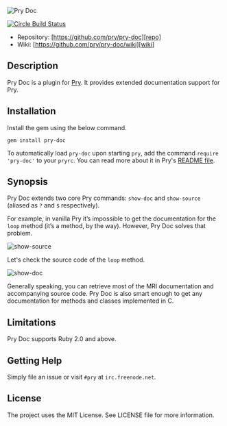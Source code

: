 ![Pry Doc][logo]

[![Circle Build Status](https://circleci.com/gh/pry/pry-doc.svg?style=shield)](https://circleci.com/gh/pry/pry-doc)

* Repository: [https://github.com/pry/pry-doc][repo]
* Wiki: [https://github.com/pry/pry-doc/wiki][wiki]

Description
-----------

Pry Doc is a plugin for [Pry][pry]. It provides extended documentation support
for Pry.

Installation
------------

Install the gem using the below command.

    gem install pry-doc

To automatically load `pry-doc` upon starting `pry`, add the command `require 'pry-doc'` to your `pryrc`.
You can read more about it in Pry's [README file][pry-overview].

Synopsis
--------

Pry Doc extends two core Pry commands: `show-doc` and `show-source` (aliased as
`?` and `$` respectively).

For example, in vanilla Pry it’s impossible to get the documentation for the
`loop` method (it’s a method, by the way). However, Pry Doc solves that problem.

![show-source][show-doc]

Let's check the source code of the `loop` method.

![show-doc][show-source]

Generally speaking, you can retrieve most of the MRI documentation and
accompanying source code. Pry Doc is also smart enough to get any documentation
for methods and classes implemented in C.

Limitations
-----------

Pry Doc supports Ruby 2.0 and above.

Getting Help
------------

Simply file an issue or visit `#pry` at `irc.freenode.net`.

License
-------

The project uses the MIT License. See LICENSE file for more information.

[logo]: http://img-fotki.yandex.ru/get/6724/98991937.13/0_9faaa_26ec83af_orig "Pry Doc"
[pry]: https://github.com/pry/pry
[pry-overview]: https://github.com/pry/pry#overview
[show-source]: http://img-fotki.yandex.ru/get/9303/98991937.13/0_9faac_aa86e189_orig "show-source extended by Pry Doc"
[show-doc]: http://img-fotki.yandex.ru/get/9058/98991937.13/0_9faab_68d7a43a_orig "show-doc extended by Pry Doc"
[repo]: https://github.com/pry/pry-doc
[wiki]: https://github.com/pry/pry-doc/wiki
